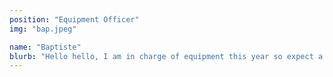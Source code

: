 ```yaml
---
position: "Equipment Officer"
img: "bap.jpeg"

name: "Baptiste"
blurb: "Hello hello, I am in charge of equipment this year so expect a low survival rate amongst freshers. I am an eternal Imperial student (5 years and counting...) so feel free to ask me anything! See you soon "
---
```

